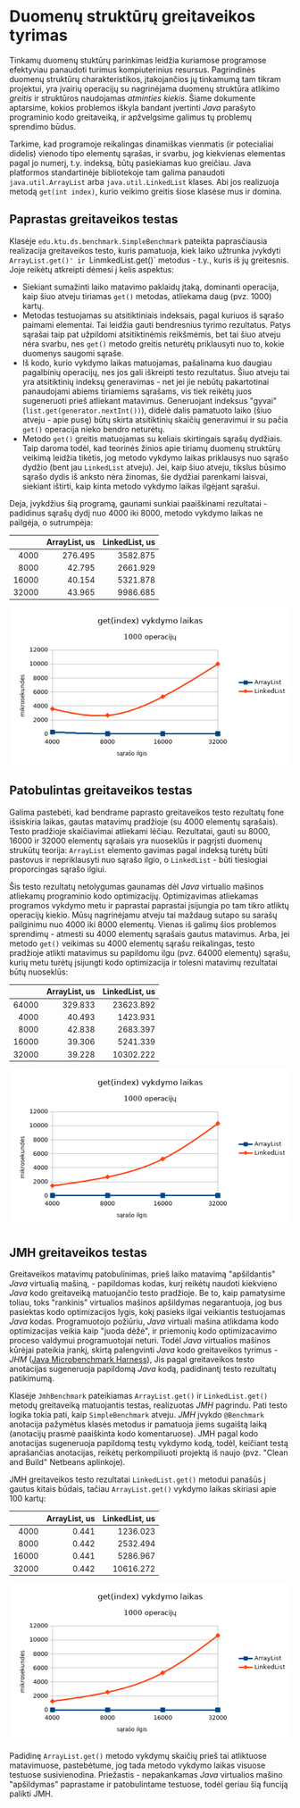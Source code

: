 # Duomenų struktūrų greitaveikos tyrimas

Tinkamų duomenų stuktūrų parinkimas leidžia kuriamose programose efektyviau
panaudoti turimus kompiuterinius resursus. Pagrindinės duomenų struktūrų
charakteristikos, įtakojančios jų tinkamumą tam tikram projektui, yra įvairių
operacijų su nagrinėjama duomenų struktūra atlikimo *greitis* ir struktūros
naudojamas *atminties kiekis*. Šiame dokumente aptarsime, kokios problemos
iškyla bandant įvertinti *Java* parašyto programinio kodo greitaveiką,
ir apžvelgsime galimus tų problemų sprendimo būdus.

Tarkime, kad programoje reikalingas dinamiškas vienmatis (ir potecialiai
didelis) vienodo tipo elementų sąrašas, ir svarbu, jog kiekvienas elementas
pagal jo numerį, t.y. indeksą, būtų pasiekiamas kuo greičiau. Java platformos
standartinėje bibliotekoje tam galima panaudoti `java.util.ArrayList` arba
`java.util.LinkedList` klases. Abi jos realizuoja metodą `get(int index)`,
kurio veikimo greitis šiose klasėse mus ir domina.

## Paprastas greitaveikos testas

Klasėje `edu.ktu.ds.benchmark.SimpleBenchmark` pateikta paprasčiausia realizacija
greitaveikos testo, kuris pamatuoja, kiek laiko užtrunka įvykdyti `ArrayList.get()'
ir `LinmkedList.get()` metodus - t.y., kuris iš jų greitesnis. Joje reikėtų atkreipti
dėmesi į kelis aspektus:

* Siekiant sumažinti laiko matavimo paklaidų įtaką, dominanti operacija, kaip
šiuo atveju tiriamas `get()` metodas, atliekama daug (pvz. 1000) kartų.
* Metodas testuojamas su atsitiktiniais indeksais, pagal kuriuos iš sąrašo paimami
elementai. Tai leidžia gauti bendresnius tyrimo rezultatus. Patys sąrašai taip
pat užpildomi atsitiktinėmis reikšmėmis, bet tai šiuo atveju nėra svarbu, nes 
`get()` metodo greitis neturėtų priklausyti nuo to, kokie duomenys saugomi sąraše.
* Iš kodo, kurio vykdymo laikas matuojamas, pašalinama kuo daugiau pagalbinių
operacijų, nes jos gali iškreipti testo rezultatus. Šiuo atveju tai yra atsitiktinių
indeksų generavimas - net jei jie nebūtų pakartotinai panaudojami abiems tiriamiems
sąrašams, vis tiek reikėtų juos sugeneruoti prieš atliekant matavimus. Generuojant
indeksus "gyvai" (`list.get(generator.nextInt())`), didelė dalis pamatuoto laiko
(šiuo atveju - apie pusę) būtų skirta atsitiktinių skaičių generavimui ir su pačia
`get()` operacija nieko bendro neturėtų.
* Metodo `get()` greitis matuojamas su keliais skirtingais sąrašų dydžiais. Taip
daroma todėl, kad teorinės žinios apie tiriamų duomenų struktūrų veikimą leidžia
tikėtis, jog metodo vykdymo laikas priklausys nuo sąrašo dydžio (bent jau
`LinkedList` atveju). Jei, kaip šiuo atveju, tikslus būsimo sąrašo dydis iš
anksto nėra žinomas, šie dydžiai parenkami laisvai, siekiant ištirti, kaip kinta
metodo vykdymo laikas ilgėjant sąrašui.

Deja, įvykdžius šią programą, gaunami sunkiai paaiškinami rezultatai - padidinus
sąrašų dydį nuo 4000 iki 8000, metodo vykdymo laikas ne pailgėja, o sutrumpėja:

|       | ArrayList, us | LinkedList, us |
|------:|--------------:|---------------:|
|  4000 |       276.495 |       3582.875 |
|  8000 |        42.795 |       2661.929 |
| 16000	|        40.154 |       5321.878 |
| 32000 |        43.965 |       9986.685 |

![Paprasto testo rezultatų grafikas](simple.png)

## Patobulintas greitaveikos testas

Galima pastebėti, kad bendrame paprasto greitaveikos testo rezultatų fone išsiskiria
laikas, gautas matavimų pradžioje (su 4000 elementų sąrašais). Testo pradžioje
skaičiavimai atliekami lėčiau. Rezultatai, gauti su 8000, 16000 ir 32000 elementų
sąrašais yra nuoseklūs ir pagrįsti duomenų strukūtų teorija: `ArrayList` elemento
gavimas pagal indeksą turėtų būti pastovus ir nepriklausyti nuo sąrašo ilgio, o
`LinkedList` - būti tiesiogiai proporcingas sąrašo ilgiui.

Šis testo rezultatų netolygumas gaunamas dėl *Java* virtualio mašinos atliekamų
programinio kodo optimizacijų. Optimizavimas atliekamas programos vykdymo metu
ir paprastai paprastai įsijungia po tam tikro atliktų operacijų kiekio. Mūsų
nagrinėjamu atveju tai maždaug sutapo su sarašų pailginimu nuo 4000 iki 8000
elementų. Vienas iš galimų šios problemos sprendimų - atmesti su 4000 elementų
sąrašais gautus matavimus. Arba, jei metodo `get()` veikimas su 4000 elementų
sąrašu reikalingas, testo pradžioje atlikti matavimus su papildomu ilgu (pvz.
64000 elementų) sąrašu, kurių metu turėtų įsijungti kodo optimizacija ir tolesni
matavimų rezultatai būtų nuoseklūs:

|       | ArrayList, us | LinkedList, us |
|------:|--------------:|---------------:|
| 64000 |       329.833 |      23623.892 |
|  4000 |        40.493 |       1423.931 |
|  8000 |        42.838 |       2683.397 |
| 16000	|        39.306 |       5241.339 |
| 32000 |        39.228 |      10302.222 |


![Patobulinto testo rezultatų grafikas](improved.png)

## JMH greitaveikos testas

Greitaveikos matavimų patobulinimas, prieš laiko matavimą "apšildantis" *Java*
virtualią mašiną, - papildomas kodas, kurį reikėtų naudoti kiekvieno *Java* kodo
greitaveiką matuojančio testo pradžioje. Be to, kaip pamatysime toliau, toks
"rankinis" virtualios mašinos apšildymas negarantuoja, jog bus pasiektas kodo
optimizacijos lygis, kokį pasieks ilgai veikiantis testuojamas *Java* kodas.
Programuotojo požiūriu, *Java* virtuali mašina atlikdama kodo optimizacijas
veikia kaip "juoda dėžė", ir priemonių kodo optimizacavimo proceso valdymui
programuotojai neturi. Todėl *Java* virtualios mašinos kūrėjai pateikia įrankį,
skirtą palengvinti *Java* kodo greitaveikos tyrimus - *JHM* ([Java Microbenchmark
Harness](https://openjdk.java.net/projects/code-tools/jmh/)), Jis pagal greitaveikos
testo anotacijas sugeneruoja papildomą *Java* kodą, padidinantį testo rezultatų
patikimumą.

Klasėje `JmhBenchmark` pateikiamas `ArrayList.get()` ir `LinkedList.get()` metodų
greitaveiką matuojantis testas, realizuotas *JMH* pagrindu. Pati testo logika
tokia pati, kaip `SimpleBenchmark` atveju. *JMH* įvykdo `@Benchmark` anotacija
pažymėtus klasės metodus ir pamatuoja jiems sugaištą laiką (anotacijų prasmė
paaiškinta kodo komentaruose). JMH pagal kodo anotacijas sugeneruoja papildomą
testų vykdymo kodą, todėl, keičiant testą aprašančias anotacijas, reikėtų
perkompiliuoti projektą iš naujo (pvz. "Clean and Build" Netbeans aplinkoje).

JMH greitaveikos testo rezultatai `LinkedList.get()` metodui panašūs į gautus
kitais būdais, tačiau `ArrayList.get()` vykdymo laikas skiriasi apie 100 kartų:

|       | ArrayList, us | LinkedList, us |
|------:|--------------:|---------------:|
|  4000 |         0.441 |       1236.023 |
|  8000 |         0.442 |       2532.494 |
| 16000	|         0.441 |       5286.967 |
| 32000 |         0.442 |      10616.272 |

![JMJ testo rezultatų grafikas](jmh.png)

Padidinę `ArrayList.get()` metodo vykdymų skaičių prieš tai atliktuose
matavimuose, pastebėtume, jog tada metodo vykdymo laikas visuose testuose
susivienodina. Priežastis - nepakankamas *Java* virtualios mašino "apšildymas"
paprastame ir patobulintame testuose, todėl geriau šią funciją palikti JMH.
